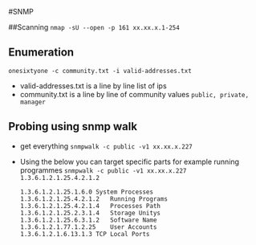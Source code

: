 #SNMP

##Scanning
`nmap -sU --open -p 161 xx.xx.x.1-254`

## Enumeration
`onesixtyone -c community.txt -i valid-addresses.txt`
* valid-addresses.txt is a line by line list of ips
* community.txt is a line by line of community values `public, private, manager`

## Probing using snmp walk
* get everything `snmpwalk -c public -v1 xx.xx.x.227`
* Using the below you can target specific parts for example running programmes `snmpwalk -c public -v1 xx.xx.x.227 1.3.6.1.2.1.25.4.2.1.2`

   ```
   1.3.6.1.2.1.25.1.6.0	System Processes
   1.3.6.1.2.1.25.4.2.1.2	Running Programs
   1.3.6.1.2.1.25.4.2.1.4	Processes Path
   1.3.6.1.2.1.25.2.3.1.4	Storage Unitys
   1.3.6.1.2.1.25.6.3.1.2	Software Name
   1.3.6.1.2.1.77.1.2.25	User Accounts
   1.3.6.1.2.1.6.13.1.3	TCP Local Ports
   ```
